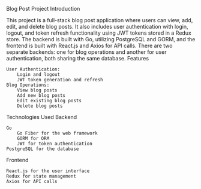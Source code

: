 Blog Post Project
Introduction

This project is a full-stack blog post application where users can view, add, edit, and delete blog posts. It also includes user authentication with login, logout, and token refresh functionality using JWT tokens stored in a Redux store. The backend is built with Go, utilizing PostgreSQL and GORM, and the frontend is built with React.js and Axios for API calls. There are two separate backends: one for blog operations and another for user authentication, both sharing the same database.
Features

    User Authentication:
        Login and logout
        JWT token generation and refresh
    Blog Operations:
        View blog posts
        Add new blog posts
        Edit existing blog posts
        Delete blog posts

Technologies Used
Backend

    Go
        Go Fiber for the web framework
        GORM for ORM
        JWT for token authentication
    PostgreSQL for the database

Frontend

    React.js for the user interface
    Redux for state management
    Axios for API calls
